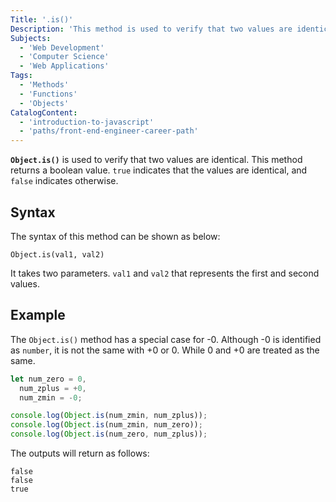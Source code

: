 ```yaml
---
Title: '.is()'
Description: 'This method is used to verify that two values are identical.'
Subjects:
  - 'Web Development'
  - 'Computer Science'
  - 'Web Applications'
Tags:
  - 'Methods'
  - 'Functions'
  - 'Objects'
CatalogContent:
  - 'introduction-to-javascript'
  - 'paths/front-end-engineer-career-path'
---
```


**`Object.is()`** is used to verify that two values are identical. This method returns a boolean value. `true` indicates that the values are identical, and `false` indicates otherwise.

## Syntax

The syntax of this method can be shown as below:

```pseudo
Object.is(val1, val2)
```

It takes two parameters. `val1` and `val2` that represents the first and second values.

## Example

The `Object.is()` method has a special case for -0. Although -0 is identified as `number`, it is not the same with +0 or 0. While 0 and +0 are treated as the same.

```js
let num_zero = 0,
  num_zplus = +0,
  num_zmin = -0;

console.log(Object.is(num_zmin, num_zplus));
console.log(Object.is(num_zmin, num_zero));
console.log(Object.is(num_zero, num_zplus));
```

The outputs will return as follows:

```shell
false
false
true
```
